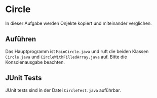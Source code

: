 # Circle

In dieser Aufgabe werden Onjekte kopiert und miteinander verglichen.

## Auführen
Das Hauptprogramm ist `MainCircle.java` und ruft die beiden Klassen `Circle.java` und `CircleWithFilledArray.java` auf. Bitte die Konsolenausgabe beachten.

## JUnit Tests
JUnit tests sind in der Datei `CircleTest.java` auführbar.
